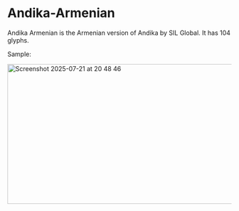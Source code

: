 # Andika-Armenian
Andika Armenian is the Armenian version of Andika by SIL Global. It has 104 glyphs.

Sample:

<img width="691" height="315" alt="Screenshot 2025-07-21 at 20 48 46" src="https://github.com/user-attachments/assets/58ea80c8-2967-44ae-9ac6-9de501ac1325" />
